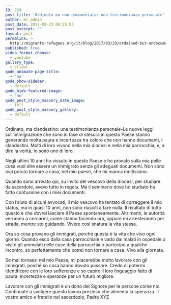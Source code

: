 ```yaml
---
ID: 229
post_title: 'Ordinato ma non documentata: una testimonianza personale'
author: mr_admin
post_date: 2017-03-23 08:25:03
post_excerpt: ""
layout: post
permalink: >
  http://migrants-refugees.org/it/blog/2017/03/23/ordained-but-undocumented-a-personal-testimony/
published: true
video_format_choose:
  - youtube
gallery_type:
  - slider
qode_animate-page-title:
  - 'no'
qode_show-sidebar:
  - default
qode_hide-featured-image:
  - 'no'
qode_post_style_masonry_date_image:
  - full
qode_post_style_masonry_gallery:
  - default
---
```

Ordinato, ma clandestino: una testimonianza personale-Le nuove leggi sull’immigrazione che sono in fase di stesura in questo Paese stanno generando molta paura e incertezza tra coloro che non hanno documenti, i clandestini. Molti di loro vivono nella mia diocesi e nella mia parrocchia, e, a dire la verità, io sono uno di loro.

Negli ultimi 10 anni ho vissuto in questo Paese e ho provato sulla mia pelle cosa vuol dire essere un immigrato senza gli adeguati documenti. Non sono mai potuto tornare a casa, nel mio paese, che mi manca moltissimo.

Quando sono arrivato qui, su invito del vescovo della diocesi, per studiare da sacerdote, avevo tutto in regola. Ma il seminario dove ho studiato ha fatto confusione con i miei documenti.

Con l’aiuto di alcuni avvocati, il mio vescovo ha tentato di correggere il mio status, ma in quasi 10 anni, non sono riusciti a fare nulla. Il risultato di tutto questo è che dovrei lasciare il Paese spontaneamente. Altrimenti, le autorità verranno a cercarmi, come stanno facendo ora, oppure mi arresteranno per strada, mentre sto guidando. Vivere così snatura la vita stessa.

Ora so cosa provano gli immigrati, perché questa è la vita che vivo ogni giorno. Quando esco dalla casa parrocchiale e vado dai malati in ospedale o visito gli ammalati nelle case della parrocchia o partecipo a qualche incontro, so perfettamente che potrei non tornare a casa. Vivo alla giornata.

Se mai tornassi nel mio Paese, mi piacerebbe molto lavorare con gli immigrati, poiché so cosa hanno dovuto passare. Credo di potermi identificare con le loro sofferenze e so capire il loro linguaggio fatto di paura, incertezze e speranze per un futuro migliore.

Lavorare con gli immigrati è un dono del Signore per le persone come noi. Continuate a svolgere questo lavoro prezioso che alimenta la speranza. Il vostro amico e fratello nel sacerdozio, Padre XYZ